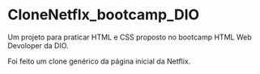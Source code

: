 # CloneNetflx_bootcamp_DIO
 Um projeto para praticar HTML e CSS proposto no bootcamp HTML Web Devoloper da DIO.

Foi feito um clone genérico da página inicial da Netflix.
